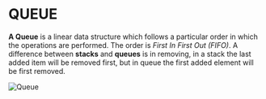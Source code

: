 # QUEUE

**A Queue** is a linear data structure which follows a particular order in which the operations are performed. The order is *First In First Out (FIFO)*. A difference between **stacks** and **queues** is in removing, in a stack the last added item will be removed first, but in queue the first added element will be first removed.  

![Queue](https://www.tutorialandexample.com/wp-content/uploads/2020/05/Queue-in-DS-1.jpg "")